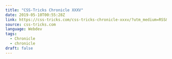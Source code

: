 ```yaml
---
title: "CSS-Tricks Chronicle XXXV"
date: 2019-05-10T00:55:28Z
link: https://css-tricks.com/css-tricks-chronicle-xxxv/?utm_medium=RSS&utm_source=news.12bit.vn
source: css-tricks.com
language: Webdev
tags:
  - Chronicle
  - chronicle
draft: false
---
```

